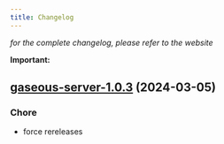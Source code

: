 ```yaml
---
title: Changelog
---
```



*for the complete changelog, please refer to the website*

**Important:**


## [gaseous-server-1.0.3](https://github.com/truecharts/charts/compare/gaseous-server-1.0.2...gaseous-server-1.0.3) (2024-03-05)

### Chore



- force rereleases